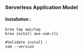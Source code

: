 ### Serverless Application Model 

#### Installation : 

```
brew tap aws/tap 
brew install aws-sam-cli 

#Validate install : 
sam --version 
```

